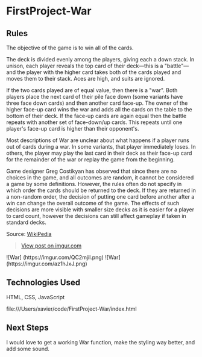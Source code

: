 # FirstProject-War

## Rules

The objective of the game is to win all of the cards.

The deck is divided evenly among the players, giving each a down stack. In unison, each player reveals the top card of their deck—this is a "battle"—and the player with the higher card takes both of the cards played and moves them to their stack. Aces are high, and suits are ignored.

If the two cards played are of equal value, then there is a "war". Both players place the next card of their pile face down (some variants have three face down cards) and then another card face-up. The owner of the higher face-up card wins the war and adds all the cards on the table to the bottom of their deck. If the face-up cards are again equal then the battle repeats with another set of face-down/up cards. This repeats until one player's face-up card is higher than their opponent's.

Most descriptions of War are unclear about what happens if a player runs out of cards during a war. In some variants, that player immediately loses. In others, the player may play the last card in their deck as their face-up card for the remainder of the war or replay the game from the beginning.

Game designer Greg Costikyan has observed that since there are no choices in the game, and all outcomes are random, it cannot be considered a game by some definitions. However, the rules often do not specify in which order the cards should be returned to the deck. If they are returned in a non-random order, the decision of putting one card before another after a win can change the overall outcome of the game. The effects of such decisions are more visible with smaller size decks as it is easier for a player to card count, however the decisions can still affect gameplay if taken in standard decks.

Source: [WikiPedia](https://en.wikipedia.org/wiki/War_(card_game))

<blockquote class="imgur-embed-pub" lang="en" data-id="x9txN6V"><a href="https://imgur.com/x9txN6V">View post on imgur.com</a></blockquote><script async src="//s.imgur.com/min/embed.js" charset="utf-8"></script>
![War] (https://imgur.com/QC2mjil.png)
![War] (https://imgur.com/az1hJxJ.png)

## Technologies Used

HTML, CSS, JavaScript

file:///Users/xavier/code/FirstProject-War/index.html

## Next Steps

I would love to get a working War function, make the styling way better, and add some sound.  
